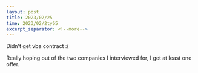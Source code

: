 ```yaml
---
layout: post
title: 2023/02/25
time: 2023/02/2ty65
excerpt_separator: <!--more-->
---
```


Didn't get vba contract :(

Really hoping out of the two companies I interviewed for, I get at least one offer. 